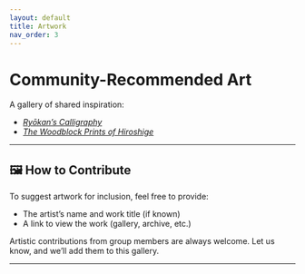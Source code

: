 ```yaml
---
layout: default
title: Artwork
nav_order: 3
---
```


# Community-Recommended Art

A gallery of shared inspiration:

- [*Ryōkan’s Calligraphy*](https://www.artnet.com/artists/ryokan/)
- [*The Woodblock Prints of Hiroshige*](https://www.hiroshige.org.uk/)

---

## 🖼️ How to Contribute

To suggest artwork for inclusion, feel free to provide:

- The artist’s name and work title (if known)
- A link to view the work (gallery, archive, etc.)

Artistic contributions from group members are always welcome. Let us know, and we’ll add them to this gallery.

---
